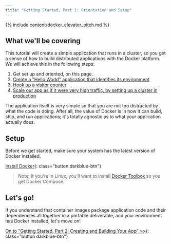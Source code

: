 ```yaml
---
title: "Getting Started, Part 1: Orientation and Setup"
---
```


{% include content/docker_elevator_pitch.md %}

## What we'll be covering

This tutorial will create a simple application that runs in a cluster, so you
get a sense of how to build distributed applications with the Docker platform.
We will achieve this in the following steps:

1. Get set up and oriented, on this page.
2. [Create a "Hello World" application that identifies its environment](part2.md)
3. [Hook up a visitor counter](part3.md)
4. [Scale our app as if it were very high traffic, by setting up a cluster in
   production](part4.md)

The application itself is very simple so that you are not too distracted by
what the code is doing. After all, the value of Docker is in how it can build,
ship, and run applications; it's totally agnostic as to what your application
actually does.

## Setup

Before we get started, make sure your system has the latest version of Docker
installed.

[Install Docker](/engine/installation/index.md){: class="button darkblue-btn"}

> Note: If you're in Linux, you'll want to install
  [Docker Toolbox](../toolbox/index.md) so you get Docker Compose.

## Let's go!

If you understand that container images package application code and their
dependencies all together in a portable deliverable, and your environment has
Docker installed, let's move on!

[On to "Getting Started, Part 2: Creating and Building Your App" >>](part2.md){: class="button darkblue-btn"}
